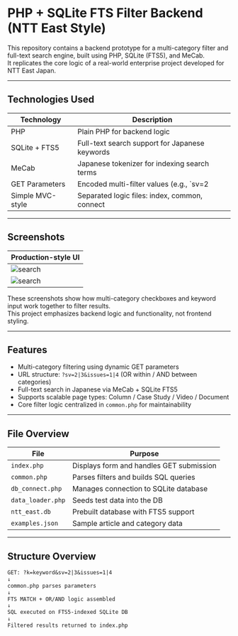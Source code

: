 # PHP + SQLite FTS Filter Backend (NTT East Style)

This repository contains a backend prototype for a multi-category filter and full-text search engine, built using PHP, SQLite (FTS5), and MeCab.  
It replicates the core logic of a real-world enterprise project developed for NTT East Japan.

---

## Technologies Used

| Technology      | Description |
|------------------|-------------|
| PHP             | Plain PHP for backend logic |
| SQLite + FTS5   | Full-text search support for Japanese keywords |
| MeCab           | Japanese tokenizer for indexing search terms |
| GET Parameters  | Encoded multi-filter values (e.g., `sv=2|3`) |
| Simple MVC-style| Separated logic files: index, common, connect |

---

## Screenshots

| Production-style UI | 
|---------------------|
| ![search](https://github.com/user-attachments/assets/aa5cc731-6cf9-449e-9fd3-72f84c2457b1)
| ![search](https://github.com/user-attachments/assets/6396a35c-61bd-4c01-9c8d-1d42443fabe5)

These screenshots show how multi-category checkboxes and keyword input work together to filter results.  
This project emphasizes backend logic and functionality, not frontend styling.

---

## Features

- Multi-category filtering using dynamic GET parameters
- URL structure: `?sv=2|3&issues=1|4` (OR within / AND between categories)
- Full-text search in Japanese via MeCab + SQLite FTS5
- Supports scalable page types: Column / Case Study / Video / Document
- Core filter logic centralized in `common.php` for maintainability

---

## File Overview

| File             | Purpose |
|------------------|---------|
| `index.php`      | Displays form and handles GET submission |
| `common.php`     | Parses filters and builds SQL queries |
| `db_connect.php` | Manages connection to SQLite database |
| `data_loader.php`| Seeds test data into the DB |
| `ntt_east.db`    | Prebuilt database with FTS5 support |
| `examples.json`  | Sample article and category data |

---

## Structure Overview

```txt
GET: ?k=keyword&sv=2|3&issues=1|4
↓
common.php parses parameters
↓
FTS MATCH + OR/AND logic assembled
↓
SQL executed on FTS5-indexed SQLite DB
↓
Filtered results returned to index.php
